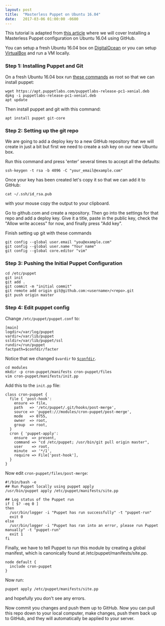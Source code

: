 ```yaml
---
layout: post
title:  "Masterless Puppet on Ubuntu 16.04"
date:   2017-03-06 01:00:00 -0600
---
```


This tutorial is adapted from [this
article](https://www.digitalocean.com/community/tutorials/how-to-set-up-a-masterless-puppet-environment-on-ubuntu-14-04)
where we will cover Installing a Masterless Puppet configuration on Ubuntu 16.04
using GitHub.

You can setup a fresh Ubuntu 16.04 box on
[DigitalOcean](https://m.do.co/c/6181643725e8) or you can setup
[VirtualBox](https://www.virtualbox.org/) and run a VM locally.

### Step 1: Installing Puppet and Git

On a fresh Ubuntu 16.04 box run [these
commands](https://docs.puppet.com/puppet/latest/puppet_collections.html#apt-based-systems)
as root so that we can install puppet:

```
wget https://apt.puppetlabs.com/puppetlabs-release-pc1-xenial.deb
dpkg -i puppetlabs-release-pc1-xenial.deb
apt update
```

Then install puppet and git with this command:

```
apt install puppet git-core
```

### Step 2: Setting up the git repo

We are going to add a deploy key to a new GitHub repository that we will create
in just a bit but first we need to create a ssh key on our new Ubuntu box.

Run this command and press 'enter' several times to accept all the defaults:

```
ssh-keygen -t rsa -b 4096 -C "your_email@example.com"
```

Once your key has been created let's copy it so that we can add it to GitHub:

```
cat ~/.ssh/id_rsa.pub
```

with your mouse copy the output to your clipboard.

Go to github.com and create a repository. Then go into the settings for that
repo and add a deploy key. Give it a title, paste in the public key, check the
"Allow write access" for now, and finally press "Add key".

Finish setting up git with these commands

```
git config --global user.email "you@example.com"
git config --global user.name "Your name"
git config --global core.editor "vim"

```

### Step 3: Pushing the Initial Puppet Configuration

```
cd /etc/puppet
git init
git add .
git commit -m "initial commit"
git remote add origin git@github.com:<username>/<repo>.git
git push origin master
```

### Step 4: Edit puppet config

Change `/etc/puppet/puppet.conf` to:

```
[main]
logdir=/var/log/puppet
vardir=/var/lib/puppet
ssldir=/var/lib/puppet/ssl
rundir=/run/puppet
factpath=$confdir/facter

```

Notice that we changed `$vardir` to
[`$confdir`](https://docs.puppet.com/puppet/4.9/dirs_confdir.html).

```
cd modules
mkdir -p cron-puppet/manifests cron-puppet/files
vim cron-puppet/manifests/init.pp
```

Add this to the `init.pp` file:

```
class cron-puppet {
  file { 'post-hook':
    ensure => file,
    path   => '/etc/puppet/.git/hooks/post-merge',
    source => 'puppet:///modules/cron-puppet/post-merge',
    mode   => 0755,
    owner  => root,
    group  => root,
  }
  cron { 'puppet-apply':
    ensure  => present,
    command => "cd /etc/puppet; /usr/bin/git pull origin master",
    user    => root,
    minute  => '*/1',
    require => File['post-hook'],
  }
}

```

Now edit `cron-puppet/files/post-merge`:


```
#!/bin/bash -e
## Run Puppet locally using puppet apply
/usr/bin/puppet apply /etc/puppet/manifests/site.pp

## Log status of the Puppet run
if [ $? -eq 0 ]
then
  /usr/bin/logger -i "Puppet has run successfully" -t "puppet-run"
  exit 0
else
  /usr/bin/logger -i "Puppet has ran into an error, please run Puppet manually" -t "puppet-run"
  exit 1
fi

```

Finally, we have to tell Puppet to run this module by creating a global
manifest, which is canonically found at /etc/puppet/manifests/site.pp.

```
node default {
  include cron-puppet
}
```

Now run:

```
puppet apply /etc/puppet/manifests/site.pp
```

and hopefully you don't see any errors.

Now commit you changes and push them up to GitHub. Now you can pull this repo
down to your local computer, make changes, push them back up to GitHub, and
they will automatically be applied to your server.

